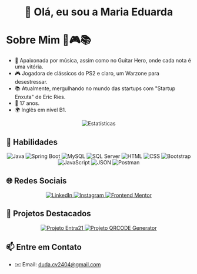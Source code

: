 <h1 align="center">👋 Olá, eu sou a Maria Eduarda</h1>

# Sobre Mim 🎸🎮📚
- 🎸 Apaixonada por música, assim como no Guitar Hero, onde cada nota é uma vitória.
- 🎮 Jogadora de clássicos do PS2 e claro, um Warzone para desestressar.
- 📚 Atualmente, mergulhando no mundo das startups com "Startup Enxuta" de Eric Ries.
- 🚀 17 anos.
- 🌍 Inglês em nível B1.

<p align="center">
  <img src="https://github-readme-stats.vercel.app/api?username=vmC0sta&show_icons=true&theme=dark" alt="Estatísticas">
</p>

## 🚀 Habilidades
<div align="center">
  <img src="https://img.shields.io/badge/Java-red?logo=java&style=for-the-badge" alt="Java">
  <img src="https://img.shields.io/badge/Spring%20Boot-brightgreen?logo=spring&style=for-the-badge" alt="Spring Boot">
  <img src="https://img.shields.io/badge/MySQL-blue?logo=mysql&style=for-the-badge" alt="MySQL">
  <img src="https://img.shields.io/badge/SQL%20Server-blue?logo=microsoft-sql-server&style=for-the-badge" alt="SQL Server">
  <img src="https://img.shields.io/badge/HTML-blue?logo=html5&style=for-the-badge" alt="HTML">
  <img src="https://img.shields.io/badge/CSS-blue?logo=css3&style=for-the-badge" alt="CSS">
  <img src="https://img.shields.io/badge/Bootstrap-purple?logo=bootstrap&style=for-the-badge" alt="Bootstrap">
  <img src="https://img.shields.io/badge/JavaScript-yellow?logo=javascript&style=for-the-badge" alt="JavaScript">
  <img src="https://img.shields.io/badge/JSON-brightgreen?logo=json&style=for-the-badge" alt="JSON">
  <img src="https://img.shields.io/badge/Postman-orange?logo=postman&style=for-the-badge" alt="Postman">
</div>

## 🌐 Redes Sociais
<p align="center">
  <a href="https://www.linkedin.com/in/maria-eduarda-vieira-da-costa-954b951a5/">
    <img src="https://img.shields.io/badge/LinkedIn-0077B5?style=for-the-badge&logo=linkedin&logoColor=white" alt="LinkedIn">
  </a>
  <a href="https://www.instagram.com/vm_c0sta/">
    <img src="https://img.shields.io/badge/Instagram-E4405F?style=for-the-badge&logo=instagram&logoColor=white" alt="Instagram">
  </a>
  <a href="https://www.frontendmentor.io/profile/vmC0sta">
    <img src="https://img.shields.io/badge/Frontend%20Mentor-20232A?style=for-the-badge&logo=frontendmentor&logoColor=white" alt="Frontend Mentor">
  </a>
</p>

## 📝 Projetos Destacados
<div align="center">
  <a href="https://github.com/vmC0sta/Entra21">
    <img src="https://github-readme-stats.vercel.app/api/pin/?username=vmC0sta&repo=Entra21&theme=dark" alt="Projeto Entra21">
  </a>
  <a href="https://github.com/vmC0sta/QR-CODE">
    <img src="https://github-readme-stats.vercel.app/api/pin/?username=vmC0sta&repo=QR-CODE&theme=dark" alt="Projeto QRCODE Generator">
  </a>
</div>

## 📫 Entre em Contato
- ✉️ Email: duda.cv2404@gmail.com
